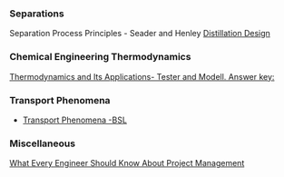 ### Separations

Separation Process Principles - Seader and Henley
[Distillation Design](https://en.wikipedia.org/wiki/Distillation_Design)

### Chemical Engineering Thermodynamics
[Thermodynamics and Its Applications- Tester and Modell. Answer key:](https://web.mit.edu/testerel/thermo/)
### Transport Phenomena
- [Transport Phenomena -BSL](https://en.wikipedia.org/wiki/Transport_Phenomena_(book))
### Miscellaneous

[What Every Engineer Should Know About Project Management](https://www.amazon.ca/Engineer-Should-Project-Management-Second/dp/0824789539/ref=sr_1_2?crid=X484WCLFZI9N&keywords=What+Engineers+Know+and+How+they+Know+It%3A+Analytical+Studies+from+Aeronautical+History&qid=1703152236&sprefix=what+engineers+know+and+how+they+know+it+analytical+studies+from+aeronautical+history%2Caps%2C756&sr=8-2)